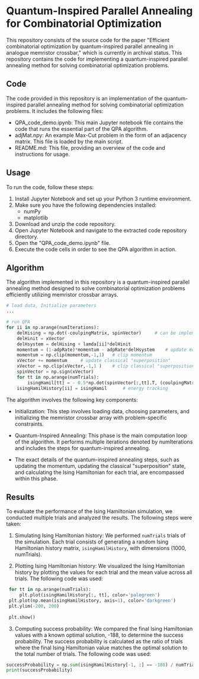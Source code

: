 # Quantum-Inspired Parallel Annealing for Combinatorial Optimization
This repository consists of the source code for the paper "Efficient combinatorial optimization by quantum-inspired parallel annealing in analogue memristor crossbar," which is currently in archival status. This repository contains the code for implementing a quantum-inspired parallel annealing method for solving combinatorial optimization problems. 
## Code 

The code provided in this repository is an implementation of the quantum-inspired parallel annealing method for solving combinatorial optimization problems. It includes the following files:
- QPA_code_demo.ipynb: This main Jupyter notebook file contains the code that runs the essential part of the QPA algorithm.
- adjMat.npy: An example Max-Cut problem in the form of an adjacency matrix. This file is loaded by the main script.
- README.md: This file, providing an overview of the code and instructions for usage.

## Usage
To run the code, follow these steps:
1. Install Jupyter Notebook and set up your Python 3 runtime environment.
2. Make sure you have the following dependencies installed:
   - numPy
   - matplotlib
3. Download and unzip the code repository.
4. Open Jupyter Notebook and navigate to the extracted code repository directory.
5. Open the "QPA_code_demo.ipynb" file.
6. Execute the code cells in order to see the QPA algorithm in action.

## Algorithm
The algorithm implemented in this repository is a quantum-inspired parallel annealing method designed to solve combinatorial optimization problems efficiently utilizing memristor crossbar arrays.
```python
# load data, Initialize parameters
...

# run QPA
for ii in np.arange(numIterations):
    delHising = np.dot(-coulpingMatrix, spinVector)     # can be implemented experimentally by memristor crossbar array
    delHinit = xVector
    delHsystem = delHising + lamda[ii]*delHinit
    momentum = (1-adpRate)*momentum - adpRate*delHsystem    # update momentum
    momentum = np.clip(momentum,-1,1)   # clip momentum
    xVector += momentum     # update classical "superposition"
    xVector = np.clip(xVector,-1,1 )    # clip classical "superposition"
    spinVector = np.sign(xVector)
    for tt in np.arange(numTrials):  
        isingHamil[tt] = - 0.5*np.dot(spinVector[:,tt].T, (coulpingMatrix @ spinVector[:,tt]))      # calculate Ising Hamiltonian
    isingHamilHistory[ii] = isingHamil      # energy tracking

```
The algorithm involves the following key components:

- Initialization: This step involves loading data, choosing parameters, and initializing the memristor crossbar array with problem-specific constraints.

- Quantum-Inspired Annealing: This phase is the main computation loop of the algorithm. It performs multiple iterations denoted by numIterations and includes the steps for quantum-inspired annealing.

- The exact details of the quantum-inspired annealing steps, such as updating the momentum, updating the classical "superposition" state, and calculating the Ising Hamiltonian for each trial, are encompassed within this phase.

## Results

To evaluate the performance of the Ising Hamiltonian simulation, we conducted multiple trials and analyzed the results. The following steps were taken:

1. Simulating Ising Hamiltonian history: We performed `numTrials` trials of the simulation. Each trial consists of generating a random Ising Hamiltonian history matrix, `isingHamilHistory`, with dimensions (1000, numTrials). 

2. Plotting Ising Hamiltonian history: We visualized the Ising Hamiltonian history by plotting the values for each trial and the mean value across all trials. The following code was used:

```python
 for tt in np.arange(numTrials):
     plt.plot(isingHamilHistory[:, tt], color='palegreen')
 plt.plot(np.mean(isingHamilHistory, axis=1), color='darkgreen')
 plt.ylim(-200, 200)
 
 plt.show()
```
3. Computing success probability: We compared the final Ising Hamiltonian values with a known optimal solution, -188, to determine the success probability. The success probability is calculated as the ratio of trials where the final Ising Hamiltonian value matches the optimal solution to the total number of trials. The following code was used:
```python
successProbability = np.sum(isingHamilHistory[-1, :] == -188) / numTrials
print(successProbability)
```